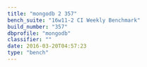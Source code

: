 ```yaml
---
title: "mongodb 2 357"
bench_suite: "16w11-2 CI Weekly Benchmark"
build_number: "357"
dbprofile: "mongodb"
classifier: ""
date: 2016-03-20T04:57:23
type: "bench"
---
```

